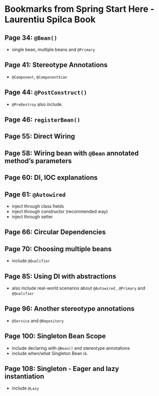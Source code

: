 # Bookmarks from Spring Start Here - Laurentiu Spilca Book

## Page 34: `@Bean()`

- single bean, multiple beans and `@Primary`

## Page 41: Stereotype Annotations

- `@Component`, `@ComponentScan`

## Page 44: `@PostConstruct()`

- `@PreDestroy` also include.

## Page 46: `registerBean()`

## Page 55: Direct Wiring

## Page 58: Wiring bean with `@Bean` annotated method’s parameters

## Page 60: DI, IOC explanations

## Page 61: `@Autowired`

- inject through class fields
- inject through constructor (recommended way)
- inject through setter

## Page 66: Circular Dependencies

## Page 70: Choosing multiple beans

- include `@Qualifier`

## Page 85: Using DI with abstractions

- also include real-world scenarios about `@Autowired` , `@Primary` and `@Qualifier`

## Page 96: Another stereotype annotations

- `@Service` and `@Repository`

## Page 100: Singleton Bean Scope

- include declaring with `@Bean()` and stereotype annotations
- include when/what Singleton Bean is.

## Page 108: Singleton - Eager and lazy instantiation

- include `@Lazy`
